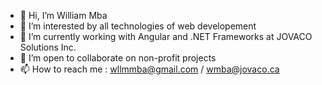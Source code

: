 - 👋 Hi, I’m William Mba
- 👀 I’m interested by all technologies of web developement
- 🌱 I’m currently working with Angular and .NET Frameworks at JOVACO Solutions Inc.
- 💞️ I’m open to collaborate on non-profit projects
- 📫 How to reach me : wllmmba@gmail.com / wmba@jovaco.ca

<!---
MbaW/MbaW is a ✨ special ✨ repository because its `README.md` (this file) appears on your GitHub profile.
You can click the Preview link to take a look at your changes.
--->
